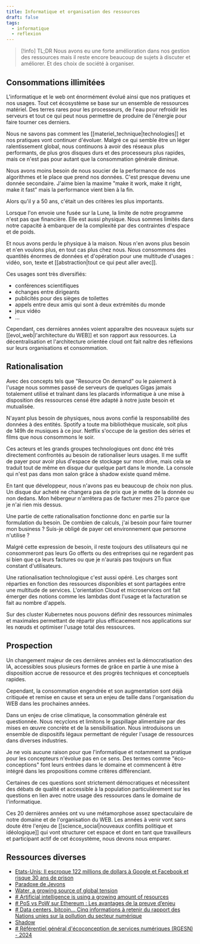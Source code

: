 ```yaml
---
title: Informatique et organisation des ressources
draft: false
tags:
  - informatique
  - reflexion
---
```


> [!info] TL;DR
> Nous avons eu une forte amélioration dans nos gestion des ressources mais il reste encore beaucoup de sujets à discuter et améliorer. Et des choix de société à organiser.

## Consommations illimitées

L'informatique et le web ont énormément évolué ainsi que nos pratiques et nos usages. Tout cet écosystème se base sur un ensemble de ressources matériel. Des terres rares pour les processeurs, de l'eau pour refroidir les serveurs et tout ce qui peut nous permettre de produire de l'énergie pour faire tourner ces derniers.

Nous ne savons pas comment les [[materiel_technique|technologies]] et nos pratiques vont continuer d'évoluer. Malgré ce qui semble être un léger ralentissement global, nous continuons à avoir des réseaux plus performants, de plus gros disques durs et des processeurs plus rapides, mais ce n'est pas pour autant que la consommation générale diminue.

Nous avons moins besoin de nous soucier de la performance de nos algorithmes et le place que prend nos données. C'est presque devenu une donnée secondaire. J'aime bien la maxime "make it work, make it right, make it fast" mais la performance vient bien à la fin.

Alors qu'il y a 50 ans, c'était un des critères les plus importants.

Lorsque l'on envoie une fusée sur la Lune, la limite de notre programme n'est pas que financière. Elle est aussi physique. Nous sommes limités dans notre capacité à embarquer de la complexité par des contraintes d'espace et de poids.

Et nous avons perdu le physique à la maison. Nous n'en avons plus besoin et n'en voulons plus, en tout cas plus chez nous. Nous consommons des quantités énormes de données et d'opération pour une multitude d'usages : vidéo, son, texte et [[abstraction|tout ce qui peut aller avec]].

Ces usages sont très diversifiés:

- conférences scientifiques
- échanges entre dirigeants
- publicités pour des sièges de toilettes
- appels entre deux amis qui sont à deux extrémités du monde
- jeux vidéo
- ...

Cependant, ces dernières années voient apparaître des nouveaux sujets sur [[evol_web|l'architecture du WEB]] et son rapport aux ressources. La décentralisation et l'architecture orientée cloud ont fait naître des réflexions sur leurs organisations et consommation.

## Rationalisation

Avec des concepts tels que "Resource On demand" ou le paiement à l'usage nous sommes passé de serveurs de quelques Gigas jamais totalement utilisé et traînant dans les placards informatique à une mise à disposition des ressources censé être adapté à notre juste besoin et mutualisée.

N'ayant plus besoin de physiques, nous avons confié la responsabilité des données à des entités. Spotify a toute ma bibliothèque musicale, soit plus de 149h de musiques à ce jour. Netflix s'occupe de la gestion des séries et films que nous consommons le soir.

Ces acteurs et les grands groupes technologiques ont donc été très directement confrontés au besoin de rationaliser leurs usages. Il me suffit de payer pour avoir plus d'espace de stockage sur mon drive, mais cela se traduit tout de même en disque dur quelque part dans le monde. La console qui n'est pas dans mon salon grâce à shadow existe quand même.

En tant que développeur, nous n'avons pas eu beaucoup de choix non plus. Un disque dur acheté ne changera pas de prix que je mette de la donnée ou non dedans. Mon hébergeur n'arrêtera pas de facturer mes 2To parce que je n'ai rien mis dessus.

Une partie de cette rationalisation fonctionne donc en partie sur la formulation du besoin. De combien de calculs, j'ai besoin pour faire tourner mon business ? Suis-je obligé de payer cet environnement que personne n'utilise ?

Malgré cette expression de besoin, il reste toujours des utilisateurs qui ne consommeront pas leurs Go offerts ou des entreprises qui ne regardent pas si bien que ça leurs factures ou que je n'aurais pas toujours un flux constant d'utilisateurs.

Une rationalisation technologique c'est aussi opéré. Les charges sont réparties en fonction des ressources disponibles et sont partagées entre une multitude de services. L'orientation Cloud et microservices ont fait émerger des notions comme les lambdas dont l'usage et la facturation se fait au nombre d'appels.

Sur des cluster Kubernetes nous pouvons définir des ressources minimales et maximales permettant de répartir plus efficacement nos applications sur les nœuds et optimiser l'usage total des ressources.

## Prospection

Un changement majeur de ces dernières années est la démocratisation des IA, accessibles sous plusieurs formes de grâce en partie à une mise à disposition accrue de ressource et des progrès techniques et conceptuels rapides.

Cependant, la consommation engendrée et son augmentation sont déjà critiquée et remise en cause et sera un enjeu de taille dans l'organisation du WEB dans les prochaines années.

Dans un enjeu de crise climatique, la consommation générale est questionnée. Nous recyclons et limitons le gaspillage alimentaire par des mises en œuvre concrète et de la sensibilisation. Nous introduisons un ensemble de dispositifs légaux permettant de réguler l'usage de ressources dans diverses industries.

Je ne vois aucune raison pour que l'informatique et notamment sa pratique pour les concepteurs n'évolue pas en ce sens. Des termes comme "éco-conceptions" font leurs entrées dans le domaine et commencent à être intégré dans les propositions comme critères différenciant.

Certaines de ces questions sont strictement démocratiques et nécessitent des débats de qualité et accessible à la population particulièrement sur les questions en lien avec notre usage des ressources dans le domaine de l'informatique.

Ces 20 dernières années ont vu une métamorphose assez spectaculaire de notre domaine et de l'organisation du WEB. Les années à venir vont sans doute être l'enjeu de [[science_social|nouveaux conflits politique et idéologique]] qui vont structurer cet espace et dont en tant que travailleurs et participant actif de cet écosystème, nous devons nous emparer.

## Ressources diverses

- [Etats-Unis: Il escroque 122 millions de dollars à Google et Facebook et risque 30 ans de prison](https://www.20minutes.fr/high-tech/2482723-20190327-etats-unis-escroque-122-millions-dollars-google-facebook-risque-30-ans-prison)
- [Paradoxe de Jevons](https://fr.wikipedia.org/wiki/Paradoxe_de_Jevons)
- [Water, a growing source of global tension](https://www.polytechnique-insights.com/en/columns/planet/water-a-growing-source-of-tension/)
- [# Artificial intelligence is using a growing amount of resources](https://www.tomorrow.city/artificial-intelligence-is-using-a-growing-number-of-resources/)
- [# PoS vs PoW sur Ethereum : Les avantages de la preuve d’enjeu](https://www.cointribune.com/pos-vs-pow-sur-ethereum-les-avantages-de-la-preuve-denjeu/)
- [# Data centers, bitcoin... Cinq informations à retenir du rapport des Nations unies sur la pollution du secteur numérique](https://www.francetvinfo.fr/monde/environnement/data-centers-bitcoin-cinq-informations-a-retenir-sur-le-rapport-des-nations-unies-sur-la-pollution-du-secteur-numerique_6660027.html)
- [Shadow](https://shadow.tech/fr-FR)
- [# Référentiel général d'écoconception de services numériques (RGESN) - 2024](https://ecoresponsable.numerique.gouv.fr/publications/referentiel-general-ecoconception/)

